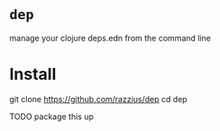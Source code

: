 # `dep`

manage your clojure deps.edn from the command line

# Install

git clone https://github.com/razzius/dep
cd dep


TODO package this up
